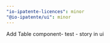 ```yaml
---
"io-ipatente-licences": minor
"@io-ipatente/ui": minor
---
```


Add Table component- test - story in ui
